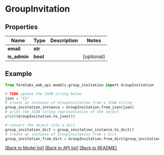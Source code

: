 # GroupInvitation


## Properties

Name | Type | Description | Notes
------------ | ------------- | ------------- | -------------
**email** | **str** |  | 
**is_admin** | **bool** |  | [optional] 

## Example

```python
from formlabs_web_api.models.group_invitation import GroupInvitation

# TODO update the JSON string below
json = "{}"
# create an instance of GroupInvitation from a JSON string
group_invitation_instance = GroupInvitation.from_json(json)
# print the JSON string representation of the object
print(GroupInvitation.to_json())

# convert the object into a dict
group_invitation_dict = group_invitation_instance.to_dict()
# create an instance of GroupInvitation from a dict
group_invitation_from_dict = GroupInvitation.from_dict(group_invitation_dict)
```
[[Back to Model list]](../README.md#documentation-for-models) [[Back to API list]](../README.md#documentation-for-api-endpoints) [[Back to README]](../README.md)



